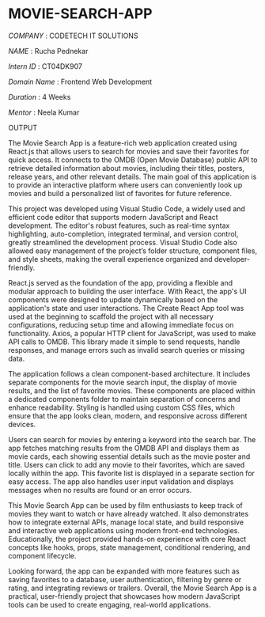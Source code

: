 # MOVIE-SEARCH-APP

*COMPANY* : CODETECH IT SOLUTIONS

*NAME* : Rucha Pednekar

*Intern ID* : CT04DK907

*Domain Name* : Frontend Web Development

*Duration* : 4 Weeks

*Mentor* : Neela Kumar

OUTPUT 



The Movie Search App is a feature-rich web application created using React.js that allows users to search for movies and save their favorites for quick access. It connects to the OMDB (Open Movie Database) public API to retrieve detailed information about movies, including their titles, posters, release years, and other relevant details. The main goal of this application is to provide an interactive platform where users can conveniently look up movies and build a personalized list of favorites for future reference.

This project was developed using Visual Studio Code, a widely used and efficient code editor that supports modern JavaScript and React development. The editor's robust features, such as real-time syntax highlighting, auto-completion, integrated terminal, and version control, greatly streamlined the development process. Visual Studio Code also allowed easy management of the project’s folder structure, component files, and style sheets, making the overall experience organized and developer-friendly.

React.js served as the foundation of the app, providing a flexible and modular approach to building the user interface. With React, the app's UI components were designed to update dynamically based on the application's state and user interactions. The Create React App tool was used at the beginning to scaffold the project with all necessary configurations, reducing setup time and allowing immediate focus on functionality. Axios, a popular HTTP client for JavaScript, was used to make API calls to OMDB. This library made it simple to send requests, handle responses, and manage errors such as invalid search queries or missing data.

The application follows a clean component-based architecture. It includes separate components for the movie search input, the display of movie results, and the list of favorite movies. These components are placed within a dedicated components folder to maintain separation of concerns and enhance readability. Styling is handled using custom CSS files, which ensure that the app looks clean, modern, and responsive across different devices.

Users can search for movies by entering a keyword into the search bar. The app fetches matching results from the OMDB API and displays them as movie cards, each showing essential details such as the movie poster and title. Users can click to add any movie to their favorites, which are saved locally within the app. This favorite list is displayed in a separate section for easy access. The app also handles user input validation and displays messages when no results are found or an error occurs.

This Movie Search App can be used by film enthusiasts to keep track of movies they want to watch or have already watched. It also demonstrates how to integrate external APIs, manage local state, and build responsive and interactive web applications using modern front-end technologies. Educationally, the project provided hands-on experience with core React concepts like hooks, props, state management, conditional rendering, and component lifecycle.

Looking forward, the app can be expanded with more features such as saving favorites to a database, user authentication, filtering by genre or rating, and integrating reviews or trailers. Overall, the Movie Search App is a practical, user-friendly project that showcases how modern JavaScript tools can be used to create engaging, real-world applications.
